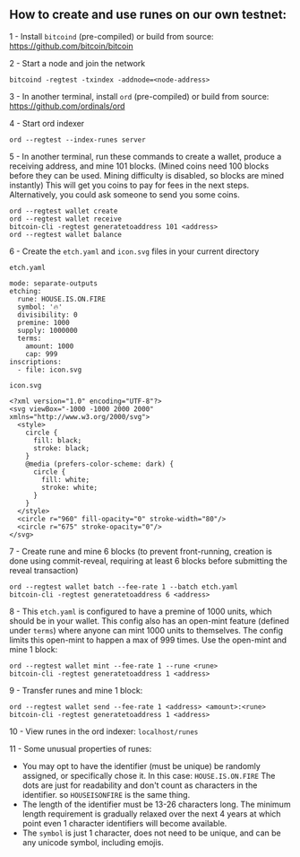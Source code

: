 How to create and use runes on our own testnet:
----------------------------------------------------
1 - Install `bitcoind` (pre-compiled) or build from source: https://github.com/bitcoin/bitcoin

2 - Start a node and join the network
```
bitcoind -regtest -txindex -addnode=<node-address>
```
3 - In another terminal, install `ord` (pre-compiled) or build from source: https://github.com/ordinals/ord

4 - Start ord indexer
```
ord --regtest --index-runes server
```
5 - In another terminal, run these commands to create a wallet, produce a receiving address, and mine 101 blocks. (Mined coins need 100 blocks before they can be used. Mining difficulty is disabled, so blocks are mined instantly) This will get you coins to pay for fees in the next steps. Alternatively, you could ask someone to send you some coins.
```
ord --regtest wallet create
ord --regtest wallet receive
bitcoin-cli -regtest generatetoaddress 101 <address>
ord --regtest wallet balance
```

6 - Create the `etch.yaml` and `icon.svg` files in your current directory

`etch.yaml`
```
mode: separate-outputs
etching:
  rune: HOUSE.IS.ON.FIRE
  symbol: '🔥'
  divisibility: 0
  premine: 1000
  supply: 1000000
  terms: 
    amount: 1000
    cap: 999
inscriptions:
  - file: icon.svg
```

`icon.svg`
```
<?xml version="1.0" encoding="UTF-8"?>
<svg viewBox="-1000 -1000 2000 2000" xmlns="http://www.w3.org/2000/svg">
  <style>
    circle {
      fill: black;
      stroke: black;
    }
    @media (prefers-color-scheme: dark) {
      circle {
        fill: white;
        stroke: white;
      }
    }
  </style>
  <circle r="960" fill-opacity="0" stroke-width="80"/>
  <circle r="675" stroke-opacity="0"/>
</svg>
```

7 - Create rune and mine 6 blocks (to prevent front-running, creation is done using commit-reveal, requiring at least 6 blocks before submitting the reveal transaction)
```
ord --regtest wallet batch --fee-rate 1 --batch etch.yaml
bitcoin-cli -regtest generatetoaddress 6 <address>
```

8 - This `etch.yaml` is configured to have a premine of 1000 units, which should be in your wallet. This config also has an open-mint feature (defined under `terms`) where anyone can mint 1000 units to themselves. The config limits this open-mint to happen a max of 999 times. Use the open-mint and mine 1 block:
```
ord --regtest wallet mint --fee-rate 1 --rune <rune> 
bitcoin-cli -regtest generatetoaddress 1 <address>
```

9 - Transfer runes and mine 1 block:
```
ord --regtest wallet send --fee-rate 1 <address> <amount>:<rune>
bitcoin-cli -regtest generatetoaddress 1 <address>
```

10 - View runes in the ord indexer: `localhost/runes`


11 - Some unusual properties of runes:
- You may opt to have the identifier (must be unique) be randomly assigned, or specifically chose it. In this case: `HOUSE.IS.ON.FIRE` The dots are just for readability and don't count as characters in the identifier. so `HOUSEISONFIRE` is the same thing. 
- The length of the identifier must be 13-26 characters long. The minimum length requirement is gradually relaxed over the next 4 years at which point even 1 character identifiers will become available.
- The `symbol` is just 1 character, does not need to be unique, and can be any unicode symbol, including emojis.
